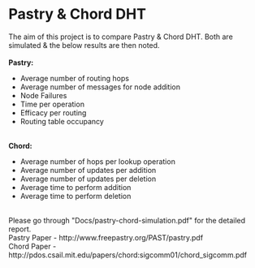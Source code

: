 Pastry & Chord DHT
===============

The aim of this project is to compare Pastry & Chord DHT. Both are simulated & the below results are then noted.
<br><br>
<b>Pastry:</b>
<ul>
	<li>Average number of routing hops</li>
	<li>Average number of messages for node addition</li>
	<li>Node Failures</li>
	<li>Time per operation</li>
	<li>Efficacy per routing</li>
	<li>Routing table occupancy</li>
</ul>	
<br>
<b>Chord:</b>
<ul>
	<li>Average number of hops per lookup operation</li>
	<li>Average number of updates per addition</li>
	<li>Average number of updates per deletion</li>
	<li>Average time to perform addition</li>
	<li>Average time to perform deletion</li>
</ul>
<br>
Please go through "Docs/pastry-chord-simulation.pdf" for the detailed report.<br>
Pastry Paper - http://www.freepastry.org/PAST/pastry.pdf<br>
Chord Paper - http://pdos.csail.mit.edu/papers/chord:sigcomm01/chord_sigcomm.pdf
